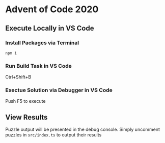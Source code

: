 # Advent of Code 2020

## Execute Locally in VS Code

### Install Packages via Terminal
`npm i`

### Run Build Task in VS Code
Ctrl+Shift+B

### Exectue Solution via Debugger in VS Code
Push F5 to execute

## View Results
Puzzle output will be presented in the debug console. Simply uncomment puzzles in `src/index.ts` to output their results
